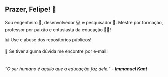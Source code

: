 ## Prazer, Felipe! 👋

#### 

Sou engenheiro 📐, desenvolvedor 💻 e pesquisador 🔎. Mestre por formação, professor por paixão e entusiasta da educação 👨‍🏫!


📊 Use e abuse dos repositórios públicos!

💬 Se tiver alguma dúvida me encontre por e-mail!

#### 

#### 

#

*“O ser humano é aquilo que a educação faz dele.” -* ***Immanuel Kant***
